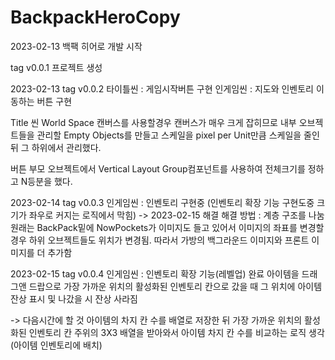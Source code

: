 # BackpackHeroCopy

2023-02-13
백팩 히어로 개발 시작

tag v0.0.1
프로젝트 생성

2023-02-13
tag v0.0.2
타이틀씬 : 게임시작버튼 구현
인게임씬 : 지도와 인벤토리 이동하는 버튼 구현

Title 씬
World Space 캔버스를 사용할경우 캔버스가 매우 크게 잡히므로 내부 오브젝트들을 관리할 Empty Objects를 만들고
스케일을 pixel per Unit만큼 스케일을 줄인 뒤 그 하위에서 관리했다.

버튼 부모 오브젝트에서 Vertical Layout Group컴포넌트를 사용하여 전체크기를 정하고 N등분을 했다.

2023-02-14
tag v0.0.3
인게임씬 : 인벤토리 구현중 (인벤토리 확장 기능 구현도중 크기가 좌우로 커지는 로직에서 막힘)
-> 2023-02-15 해결
해결 방법 : 계층 구조를 나눔 원래는 BackPack밑에 NowPockets가 이미지도 들고 있어서 이미지의 좌표를 변경할 경우 하위 오브젝트들도 위치가
변경됨. 따라서 가방의 백그라운드 이미지와 프론트 이미지를 더 추가함

2023-02-15
tag v0.0.4
인게임씬 : 인벤토리 확장 기능(레벨업) 완료 아이템을 드래그앤 드랍으로 가장 가까운 위치의 활성화된 인벤토리 칸으로 갔을 때 그 위치에
아이템 잔상 표시 및 나갔을 시 잔상 사라짐

-> 다음시간에 할 것 아이템의 차지 칸 수를 배열로 저장한 뒤 가장 가까운 위치의 활성화된 인벤토리 칸 주위의 3X3 배열을 받아와서
아이템 차지 칸 수를 비교하는 로직 생각 (아이템 인벤토리에 배치)


